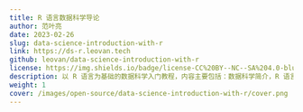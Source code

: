 ```yaml
---
title: R 语言数据科学导论
author: 范叶亮
date: 2023-02-26
slug: data-science-introduction-with-r
link: https://ds-r.leovan.tech
github: leovan/data-science-introduction-with-r
license: https://img.shields.io/badge/license-CC%20BY--NC--SA%204.0-blue.svg
description: 以 R 语言为基础的数据科学入门教程，内容主要包括：数据科学简介，R 语言简介，数据分析基础，数据可视化，统计分析基础，特征工程，模型评估 & 超参数优化，分类算法，聚类算法，时间序列算法，深度学习算法，可重复性研究等。
weight: 1
cover: /images/open-source/data-science-introduction-with-r/cover.png
---
```

